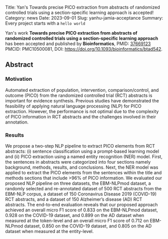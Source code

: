 Title: Yan's Towards precise PICO extraction from abstracts of randomized controlled trials using a section-specific learning approach is accepted!
Category: news
Date: 2023-09-01
Slug: yanhu-jamia-acceptance
Summary: Every project starts with a `hello world`

Yan's work **Towards precise PICO extraction from abstracts of randomized controlled trials using a section-specific learning approach** has been accepted and published by **Bioinformatics**, PMID: [37669123](https://pubmed.ncbi.nlm.nih.gov/37669123/) PMCID: PMC10500081, DOI: https://doi.org/10.1093/bioinformatics/btad542.

## Abstract

### Motivation
Automated extraction of population, intervention, comparison/control, and outcome (PICO) from the randomized controlled trial (RCT) abstracts is important for evidence synthesis. Previous studies have demonstrated the feasibility of applying natural language processing (NLP) for PICO extraction. However, the performance is not optimal due to the complexity of PICO information in RCT abstracts and the challenges involved in their annotation.

### Results
We propose a two-step NLP pipeline to extract PICO elements from RCT abstracts: (i) sentence classification using a prompt-based learning model and (ii) PICO extraction using a named entity recognition (NER) model. First, the sentences in abstracts were categorized into four sections namely background, methods, results, and conclusions. Next, the NER model was applied to extract the PICO elements from the sentences within the title and methods sections that include >96% of PICO information. We evaluated our proposed NLP pipeline on three datasets, the EBM-NLPmod dataset, a randomly selected and re-annotated dataset of 500 RCT abstracts from the EBM-NLP corpus, a dataset of 150 Coronavirus Disease 2019 (COVID-19) RCT abstracts, and a dataset of 150 Alzheimer’s disease (AD) RCT abstracts. The end-to-end evaluation reveals that our proposed approach achieved an overall micro F1 score of 0.833 on the EBM-NLPmod dataset, 0.928 on the COVID-19 dataset, and 0.899 on the AD dataset when measured at the token-level and an overall micro F1 score of 0.712 on EBM-NLPmod dataset, 0.850 on the COVID-19 dataset, and 0.805 on the AD dataset when measured at the entity-level.